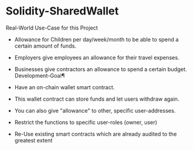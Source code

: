 # Solidity-SharedWallet

Real-World Use-Case for this Project

- Allowance for Children per day/week/month to be able to spend a certain amount of funds.

- Employers give employees an allowance for their travel expenses.

- Businesses give contractors an allowance to spend a certain budget.
Development-Goal¶

- Have an on-chain wallet smart contract.

- This wallet contract can store funds and let users withdraw again.

- You can also give "allowance" to other, specific user-addresses.

- Restrict the functions to specific user-roles (owner, user)

- Re-Use existing smart contracts which are already audited to the greatest extent
